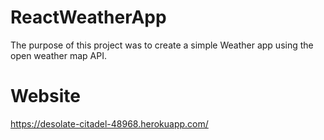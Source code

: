 # ReactWeatherApp
The purpose of this project was to create a simple Weather app using the open weather map API.  

# Website
https://desolate-citadel-48968.herokuapp.com/

